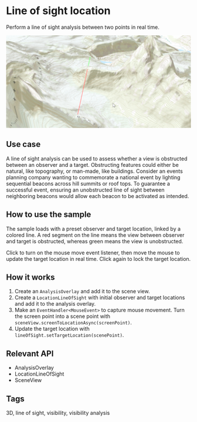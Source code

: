 # Line of sight location

Perform a line of sight analysis between two points in real time.

![Image of line of sight location](LineOfSightLocation.png)

## Use case

A line of sight analysis can be used to assess whether a view is obstructed between an observer and a target. Obstructing features could either be natural, like topography, or man-made, like buildings. Consider an events planning company wanting to commemorate a national event by lighting sequential beacons across hill summits or roof tops. To guarantee a successful event, ensuring an unobstructed line of sight between neighboring beacons would allow each beacon to be activated as intended.

## How to use the sample

The sample loads with a preset observer and target location, linked by a colored line. A red segment on the line means the view between observer and target is obstructed, whereas green means the view is unobstructed. 

Click to turn on the mouse move event listener, then move the mouse to update the target location in real time. Click again to lock the target location.

## How it works

1. Create an `AnalysisOverlay` and add it to the scene view.
2. Create a `LocationLineOfSight` with initial observer and target locations and add it to the analysis overlay.
3. Make an `EventHandler<MouseEvent>` to capture mouse movement. Turn the screen point into a scene point with `sceneView.screenToLocationAsync(screenPoint)`.
4. Update the target location with `lineOfSight.setTargetLocation(scenePoint)`.

## Relevant API

* AnalysisOverlay
* LocationLineOfSight
* SceneView

## Tags

3D, line of sight, visibility, visibility analysis
